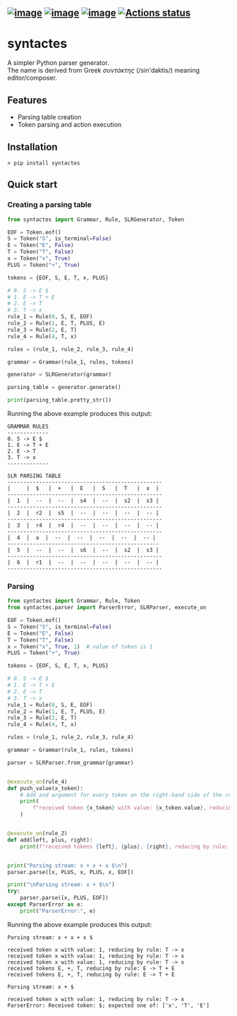 
[![image](https://img.shields.io/pypi/v/syntactes.svg)](https://pypi.python.org/pypi/syntactes)
[![image](https://img.shields.io/pypi/l/syntactes.svg)](https://opensource.org/license/mit/)
[![image](https://img.shields.io/pypi/pyversions/syntactes.svg)](https://pypi.python.org/pypi/syntactes)
[![Actions status](https://github.com/Maxcode123/syntactes/actions/workflows/test-package.yml/badge.svg?branch=main)](https://github.com/Maxcode123/syntactes/actions/workflows/test-package.yml?query=branch%3Amain)
---
# syntactes
A simpler Python parser generator.  
The name is derived from Greek _συντάκτης_ (/sin'daktis/) meaning editor/composer.

## Features
* Parsing table creation
* Token parsing and action execution

## Installation
```
> pip install syntactes
```

## Quick start

### Creating a parsing table
```py
from syntactes import Grammar, Rule, SLRGenerator, Token

EOF = Token.eof()
S = Token("S", is_terminal=False)
E = Token("E", False)
T = Token("T", False)
x = Token("x", True)
PLUS = Token("+", True)

tokens = {EOF, S, E, T, x, PLUS}

# 0. S -> E $
# 1. E -> T + E
# 2. E -> T
# 3. T -> x
rule_1 = Rule(0, S, E, EOF)
rule_2 = Rule(1, E, T, PLUS, E)
rule_3 = Rule(2, E, T)
rule_4 = Rule(4, T, x)

rules = (rule_1, rule_2, rule_3, rule_4)

grammar = Grammar(rule_1, rules, tokens)

generator = SLRGenerator(grammar)

parsing_table = generator.generate()

print(parsing_table.pretty_str())
```

Running the above example produces this output:
```
GRAMMAR RULES
-------------
0. S -> E $
1. E -> T + E
2. E -> T
3. T -> x
-------------

SLR PARSING TABLE
-------------------------------------------------
|     |  $   |  +   |  E   |  S   |  T   |  x  |
-------------------------------------------------
|  1  |  --  |  --  |  s4  |  --  |  s2  |  s3 |
-------------------------------------------------
|  2  |  r2  |  s5  |  --  |  --  |  --  |  -- |
-------------------------------------------------
|  3  |  r4  |  r4  |  --  |  --  |  --  |  -- |
-------------------------------------------------
|  4  |  a  |  --  |  --  |  --  |  --  |  -- |
------------------------------------------------
|  5  |  --  |  --  |  s6  |  --  |  s2  |  s3 |
-------------------------------------------------
|  6  |  r1  |  --  |  --  |  --  |  --  |  -- |
-------------------------------------------------
```

### Parsing

```py
from syntactes import Grammar, Rule, Token
from syntactes.parser import ParserError, SLRParser, execute_on

EOF = Token.eof()
S = Token("S", is_terminal=False)
E = Token("E", False)
T = Token("T", False)
x = Token("x", True, 1)  # value of token is 1
PLUS = Token("+", True)

tokens = {EOF, S, E, T, x, PLUS}

# 0. S -> E $
# 1. E -> T + E
# 2. E -> T
# 3. T -> x
rule_1 = Rule(0, S, E, EOF)
rule_2 = Rule(1, E, T, PLUS, E)
rule_3 = Rule(2, E, T)
rule_4 = Rule(4, T, x)

rules = (rule_1, rule_2, rule_3, rule_4)

grammar = Grammar(rule_1, rules, tokens)

parser = SLRParser.from_grammar(grammar)


@execute_on(rule_4)
def push_value(x_token):
    # Add and argument for every token on the right-hand side of the rule.
    print(
        f"received token {x_token} with value: {x_token.value}, reducing by rule: {rule_4}"
    )


@execute_on(rule_2)
def add(left, plus, right):
    print(f"received tokens {left}, {plus}, {right}, reducing by rule: {rule_2}")


print("Parsing stream: x + x + x $\n")
parser.parse([x, PLUS, x, PLUS, x, EOF])

print("\nParsing stream: x + $\n")
try:
    parser.parse([x, PLUS, EOF])
except ParserError as e:
    print("ParserError:", e)
```

Running the above example produces this output:
```
Parsing stream: x + x + x $

received token x with value: 1, reducing by rule: T -> x
received token x with value: 1, reducing by rule: T -> x
received token x with value: 1, reducing by rule: T -> x
received tokens E, +, T, reducing by rule: E -> T + E
received tokens E, +, T, reducing by rule: E -> T + E

Parsing stream: x + $

received token x with value: 1, reducing by rule: T -> x
ParserError: Received token: $; expected one of: ['x', 'T', 'E']
```
